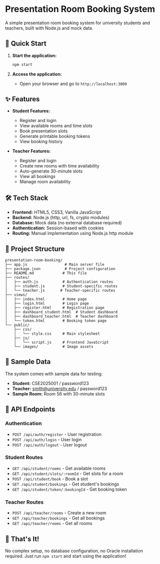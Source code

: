 # Presentation Room Booking System

A simple presentation room booking system for university students and teachers, built with Node.js and mock data.

## 🚀 **Quick Start**

1. **Start the application:**
   ```bash
   npm start
   ```

2. **Access the application:**
   - Open your browser and go to `http://localhost:3000`

## ✨ **Features**

- **Student Features:**
  - Register and login
  - View available rooms and time slots
  - Book presentation slots
  - Generate printable booking tokens
  - View booking history

- **Teacher Features:**
  - Register and login
  - Create new rooms with time availability
  - Auto-generate 30-minute slots
  - View all bookings
  - Manage room availability

## 🛠️ **Tech Stack**

- **Frontend:** HTML5, CSS3, Vanilla JavaScript
- **Backend:** Node.js (http, url, fs, crypto modules)
- **Database:** Mock data (no external database required)
- **Authentication:** Session-based with cookies
- **Routing:** Manual implementation using Node.js http module

## 📁 **Project Structure**

```
presentation-room-booking/
├── app.js                 # Main server file
├── package.json           # Project configuration
├── README.md             # This file
├── routes/
│   ├── auth.js           # Authentication routes
│   ├── student.js        # Student-specific routes
│   └── teacher.js       # Teacher-specific routes
├── views/
│   ├── index.html        # Home page
│   ├── login.html        # Login page
│   ├── register.html     # Registration page
│   ├── dashboard_student.html  # Student dashboard
│   ├── dashboard_teacher.html  # Teacher dashboard
│   └── token.html        # Booking token page
└── public/
    ├── css/
    │   └── style.css     # Main stylesheet
    ├── js/
    │   └── script.js     # Frontend JavaScript
    └── images/           # Image assets
```

## 🎯 **Sample Data**

The system comes with sample data for testing:
- **Student:** CSE2025001 / password123
- **Teacher:** smith@university.edu / password123
- **Sample Room:** Room 56 with 30-minute slots

## 🔧 **API Endpoints**

### Authentication
- `POST /api/auth/register` - User registration
- `POST /api/auth/login` - User login
- `POST /api/auth/logout` - User logout

### Student Routes
- `GET /api/student/rooms` - Get available rooms
- `GET /api/student/slots/:roomId` - Get slots for a room
- `POST /api/student/book` - Book a slot
- `GET /api/student/bookings` - Get student's bookings
- `GET /api/student/token/:bookingId` - Get booking token

### Teacher Routes
- `POST /api/teacher/rooms` - Create a new room
- `GET /api/teacher/bookings` - Get all bookings
- `GET /api/teacher/rooms` - Get all rooms

## 🎉 **That's It!**

No complex setup, no database configuration, no Oracle installation required. Just run `npm start` and start using the application! 